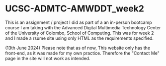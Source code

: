 # UCSC-ADMTC-AMWDDT_week2

This is an assignment / project I did as part of a an in-person bootcamp course I am taking with the Advanced Digital Multimedia Technology Center of the University of Colombo, School of Computing. This was for week 2 and I made a rsume site using only HTML as the requirements specified.

(13th June 2024)
Please note that as of now, This website only has the front-end, as it was made for my own practice. Therefore the "Contact Me" page in the site will not work as intended.  
